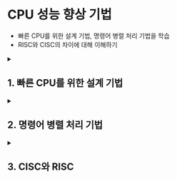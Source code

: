 # CPU 성능 향상 기법

<ul>
    <li>빠른 CPU를 위한 설계 기법, 명령어 병렬 처리 기법을 학습</li>
    <li>RISC와 CISC의 차이에 대해 이해하기</li>
</ul>
<details>
    <summary><h2>1. 빠른 CPU를 위한 설계 기법</h2></summary>
    <br>
    <p><strong>클럭, 코어, 멀티코어, 하드웨어적 스레드, 소프트웨어적 스레드</strong> 개념 이해하고,<br>빠른 CPU를 만드는 설계 기법인 <strong>멀티코어 프로세서, 멀티스레드 프로세서</strong> 이해하기!</p>
    <ul>
    <br>
    <li>⭐️ <strong>멀티코어 프로세서</strong>: <strong>명령어를 실행할 수 있는 하드웨어 부품이 CPU 안에 두 개 이상</strong> 있는 <strong>CPU</strong></li>
    <li>⭐️ <strong>멀티스레드 프로세서</strong>: <strong>하나의 코어로 여러 개의 명령어를 동시에 실행</strong>할 수 있는 <strong>CPU</strong></li>
    </ul>
    <br>
    <h2>1-1. 클럭</h2>
    <p><strong>클럭 속도가 높은 CPU는 일반적으로 성능이 좋다. 그래서 클럭 속도는 CPU 속도 단위로 간주되기도 한다.</strong></p>
    <ol>
        <li>컴퓨터 부품들은 클럭 신호에 맞춰 일사불란하게 움직인다.</li>
        <li>CPU는 명령어 사이클이라는 정해진 흐름에 맞춰 명령어들을 실행한다.</li>
    </ol>
    <p>→ 클럭 신호가 빠르게 반복되면 CPU를 비롯한 컴퓨터 부품들은 그만큼 빠른 박자에 맞춰 움직임.<br>
    클럭 속도가 높아지면 CPU는 명령어 사이클을 더 빠르게 반복할 것이고, 다른 부품들도 그에 발맞춰 더 빠르게 작동할 것!</p>
    <br>
    <h3>✔️ 클럭 속도는 일정하지 않다.</h3>
    CPU는 계속 일정한 클럭 속도를 유지하기보다는 고성능을 요하는 순간에는 순간적으로 클럭 속도를 높이고, 그렇지 않을 때는 유연하게 클럭 속도를 낮추기도 한다.<br>
    최대 클럭 속도를 강제로 더 끌어올릴 수도 있는데, 이런 기법을 <strong>오버클럭킹</strong>이라고 한다.</p>
    <br>
    <h3>✔️ 클럭 속도를 무지막지하게 높이면 무조건 CPU가 빨라질까?</h3>
    클럭 속도를 무작정 높이면 발열 문제가 심각해져, 클럭 속도만으로 CPU 성능을 올리는 데에 한계가 있다.</p>
    <br>
    <hr>
    <h2>1-2. 코어와 멀티코어</h2>
    <p>클럭 속도를 높이는 방법 외에 CPU의 성능을 높이는 대표적인 해결책으로는 ⭐️ <strong>CPU의 코어와 스레드 수를 늘리는 방법</strong>이 있다.</p>
    <br>
    <p><strong>오늘날의 CPU</strong>는 단순히 명령어를 실행하는 부품에서 <strong>명령어를 실행하는 부품을 여러 개 포함하는 부품</strong>으로 명칭의 범위가 확장 되었다.<br>
    → 8코어는 명령어를 실행하는 부품을 여덟 개 포함하고 있다고 보면 된다.</p>
    <ul>
    <li><strong>코어</strong>: <strong>명령어를 실행할 수 있는 하드웨어 부품</strong></li>
    <li><strong>멀티코어(멀티코어 프로세서)</strong>: <strong>코어</strong>(= 명령어를 실행할 수 있는 하드웨어 부품)<strong>가 두 개 이상 있는 CPU</strong></li>
    </ul>
    <br>
    <h3>✔️ 코어 개수만큼 연산 처리 속도가 배로 빨라질까?</h3>
    CPU의 연산 속도가 코어 수에 <strong>비례해 증가하지 않는다.</strong></p>
    <p>코어마다 처리할 연산이 적절히 분배되지 않는다면 코어 수에 비례해 연산 속도가 증가하지 않는다. 또한 처리하고자 하는 작업량보다 코어 수가 지나치게 많아도 성능에는 크게 영향이 없다.<br>
    중요한 것은 <strong>코어마다 처리할 명령어들을 얼마나 적절하게 분배하는지</strong> 이고 <strong>그에 따라 연산 속도는 크게 달라진다.</strong></p>
    <br>
    <hr>
    <h2>1-3. 스레드와 멀티스레드</h2>
    <ul>
    <li><strong>스레드</strong>: <strong>명령어를 실행하는 단위</strong></li>
    </ul>
    <p><strong>스레드에는 CPU에서 사용되는 하드웨어적 스레드</strong>가 있고, <strong>프로그램에서 사용되는 소프트웨어적 스레드</strong>가 있다.</p>
    <br>
    <h3>✔️ 하드웨어적 스레드(= CPU가 직접 처리하는 실행 단위)</h3>
    <p><strong>⭐️ 하나의 코어가 동시에 처리하는 명령어 단위</strong></p>
    <p>ex) 1코어 1스레드 CPU → 물리적으로 한 순간에 오직 <strong>명령어 1개</strong>만 처리<br>
    하드웨어적 스레드 = CPU가 실제로 병렬 처리할 수 있는 능력</p>
    <br>
    <h3>✔️ 소프트웨어적 스레드(= 운영체제가 제공하는 실행 단위)</h3>
    <p><strong>⭐️ 하나의 프로그램에서 독립적으로 실행되는 단위</strong></p>
    <ul>
        <li>하나의 프로그램은 실행되는 과정에서 한 부분만 실행될 수도 있지만, 프로그램의 여러 부분이 동시에 실행될 수도 있다.</li>
        <li><strong>한 번에 하나씩 명령어를 처리하는 1코어 1스레드 CPU도 소프트웨어적 스레드를 수십 개 실행할 수 있다.</strong> (= 1코어 1스레드 CPU로도 프로그램의 여러 부분을 동시에 실행할 수 있다.)</li>
    </ul>
    <br>
    <h3>🤔 1코어 1스레드 CPU가 여러 스레드로 만들어진 프로그램을 실행할 수 있다.</h3>
    <ul>
        <li>전제 1: CPU는 코어 1개, 하드웨어 스레드 1개 → 물리적으로는 한 순간에는 <strong>명령어 1개</strong>만 처리</li>
        <li>전제 2: 프로그램은 내부적으로 <strong>스레드를 여러 개</strong> 만들어 <strong>동시에 작업</strong>을 진행하고 싶어함.</li>
    </ul>
    <br>
    <p>이때 운영체제가 해결사로 등장!</p>
    <ol>
        <li><strong>모든 스레드(= 소프트웨어 스레드)를 메모리에 올림</strong></li>
        <li><strong>짧은 시간 단위로 CPU를 번갈아 할당</strong><br>
            스레드 A를 1ms 실행 → 스레드 B를 1ms 실행 → 스레드 C를 1ms 실행 → 다시 A …</li>
        <li><strong>이 과정을 매우 빠른 속도로 반복</strong><br>
        <strong>인간이 체감하기엔 여러 스레드가 동시에 돌아가는 것처럼 보임.</strong></li>
    </ol>
    <p>이것이  <strong>컨텍스트 스위칭</strong>!</p>
    <br>
    <h3>✔️ 멀티스레드 프로세서(= 멀티스레드 CPU)</h3>
    <p><strong>하나의 코어로 여러 개의 명령어를 동시에 처리할 수 있는 CPU</strong></p>
    <p>ex) 8코어 16스레드: 명령어를 실행하는 부품을 여덟 개 포함하고, 한 번에 열여섯 개의 명령어를 처리할 수 있는 CPU를 의미</p>
    <ul>
    <li><strong>하이퍼스레딩</strong>: 인텔의 멀티스레드 기술을 의미</li>
    </ul>
    <br>
    <p>멀티스레드 프로세서를 설계하는 일은 매우 복잡하지만, 가장 큰 ⭐️ <strong>핵심은 레지스터</strong>이다.<br>
    <strong>하나의 코어로 여러 명령어를 동시에 처리하도록 만드려면</strong> 프로그램 카운터, 스택 포인터, 메모리 버퍼, 레지스터, 메모리 주소 레지스터와 같이 <strong>하나의 명령어를 처리하기 위해 꼭 필요한 레지스터들</strong>(= 레지스터 세트)<strong>을 여러 개 가지고 있으면 된다.</strong></p>
    <br>
    <p><strong>ALU와 제어 장치가 두 개의 레지스터 세트에 저장된 명령어를 해석하고 실행하면, 하나의 코어에서 두 개의 명령어가 동시에 실행된다.</strong><br>
        ex) 2코어 4스레드 CPU: 코어 2개, 코어당 레지스터 세트 2개(레지스터 총 4개)</p>
    <br>
    <h4>* 논리 프로세서</h4>
    <ul>
        <li><strong>논리 프로세서</strong>: <strong>운영체제가 하드웨어 스레드를 각각의 CPU처럼 인식한 단위</strong></li>
        <li>논리 프로세서 수 = 물리 코어 수 x 코어당 하드웨어 스레드 수<br>
    ex) 물리코어 x 코어당 하드웨어 스레드 = 논리 프로세서(= OS가 보는 CPU 수)<br>
        2 x 2 = 4  
</li>
    </ul>
    <br>
    <p>2코어 4스레드 CPU는 한 번에 네 개의 명령어를 처리할 수 있는데, <strong>프로그램 입장에서 봤을 땐 한 번에 하나의 명령어를 처리하는 CPU가 네 개 있는 것처럼 보인다.</strong> 그래서 하드웨어 스레드를 <strong>논리 프로세서</strong>라고 부르기도 한다.<br><br>
    실제 CPU 속에 명령어를 처리하는 부품(코어)는 2개지만, 각 코어가 스레드 2개를 동시에 처리할 수 있게 설계되어있다. 메모리 속 프로그램이 보기에는 (= 운영체제가 CPU를 스캔하면 CPU가 4개 있네! 라고 인식) → 논리 프로세서 4개로 표시되는 것.</p>

</details>

<details>
    <summary><h2>2. 명령어 병렬 처리 기법</h2></summary>
    <p>빠른 CPU를 만드려면 높은 클럭 속도에 멀티코어, 멀티스레드를 지원하는 CPU를 만드는 것도 중요하지만, <strong>CPU가 놀지 않고 시간을 알뜰하게 쓰며 작동하게 만드는 것도 중요하다.</strong></p>
    <ul>
        <li><strong>명령어 병렬 처리 기법: 명령어를 동시에 처리해 CPU를 한시도 쉬지 않고 작동시키는 기법</strong></li>
        <li>대표적인 명령어 병렬 처리 기법: <strong>명령어 파이프 라이닝, 슈퍼스칼라, 비순차적 명령어 처리</strong></li>
    </ul>
    <br>
    <h2>1. 명령어 파이프 라이닝</h2>
    <ul>
        <li><strong>여러 명령어를 단계별로 겹쳐 실행해, CPU의 처리 효율과 명령어 처리 속도를 높이는 기법</strong></li>
    </ul>
    <br>
    <h4>✔️ 명령어가 처리되는 전체 과정 (명령어 처리 과정을 클럭 단위를 나눈다면)</h4>
    <ol>
        <li>명령어 인출</li>
        <li>명령어 해석</li>
        <li>명령어 실행</li>
        <li>결과 저장</li>
    </ol>
    <br>
    <p><strong>같은 단계가 겹치지 않는다면 CPU는 각 단계를 동시에 실행할 수 있다!</strong><br>
        예를 들어 CPU는 한 명령어를 '인출'하는 동안에 다른 명령어를 '실행'할 수 있고, 한 명령어가 '실행'되는 동안에 연산 결과를 '저장'할 수 있다.
    </p>
    <br>
    <h2>✔️ 파이프라인 위험</h2>
    <ul>
        <li><strong>파이프라이닝이</strong> 높은 성능을 가져오기는 하지만, <strong>특정 상황에서는 성능 향상에 실패하는 경우</strong></li>
        <li><strong>데이터 위험, 제어 위험, 구조적 위험</strong>이 있다.</li>
    </ul>
    <br>
    <h3>1. 데이터 위험</h3>
    <ul>
        <li><strong>데이터 의존적인 두 명령어를 무작정 동시에 실행하려고 하면 파이프라인이 제대로 작동하지 않는 것</strong></li>
        <li>명령어 간 <strong>데이터 의존성에 의해 발생</strong>한다.</li>
        <li>어떤 명령어는 이전 명령어를 끝까지 실행해야만 실행할 수 있는 경우가 있다.</li>
    </ul>
    <br>
    <h3>2. 제어 위험</h3>
    <ul>
        <li>주로 분기 등으로 인한 <strong>프로그램 카운터의 갑작스러운 변화</strong>에 의해 발생한다.</li>
        <li>기본적으로 프로그램 카운터(PC)는 <strong>현재 실행 중인 명령어의 다음 주소</strong>로 자동 갱신 된다. 파이프라인은 이를 기준으로 <strong>다음 명령어를 미리 인출</strong>해 겹쳐 처리한다.<br>
        하지만 프로그램 실행 흐름을 바꾸는 <strong>분기 명령어</strong>가 등장하면, 실제로 분기가 일어날지(점프할지) 아니면 순차 실행을 이어갈지 <strong>분기 결과가 확정되기 전까지 알 수 없기 때문에</strong>, 
        미리 가져와 처리 중이던 명령어들이 무용지물이 되는 <strong>제어 위험</strong>이 발생한다.</li>
        <br>
        <li><strong>참고로 제어 위험을 위해 사용하는 기술</strong><br>
        <strong>- 분기 예측</strong>: 프로그램이 어디로 분기할지 미리 예측한 후 그 주소를 인출하는 기술</p></li>
    </ul>
    <br>
    <h3>3. 구조적 위험(= 자원 위험)</h3>
    <ul>
        <li><strong>명령어들을 겹쳐 실행하는 과정에서 서로 다른 명령어가 동시에 ALU, 레지스터 등과 같은 CPU 부품을 사용하려고 할 때 발생</strong>한다.<br>
            (서로 다른 명령어가 동시에 같은 하드웨어 자원을 필요로 해서 충돌이 일어나는 상황)</li>
    </ul>
    <br>
    <h2>2. 슈퍼스칼라</h2>
    <p>파이프라이닝은 단일 파이프라인으로도 구현이 가능하지만, <strong>오늘날 대부분의 CPU에서는 여러 개의 파이프라인을 이용</strong>한다.</p>
    <ul>
        <br>
        <li><strong>슈퍼스칼라</strong>: <strong>CPU 내부에 여러 개의 명령어 파이프라인을 두는 구조</strong></li>
        <li><strong>슈퍼스칼라 프로세서(= 슈퍼스칼라 CPU)</strong>: <strong>슈퍼스칼라 구조로 명령어 처리가 가능한 CPU</strong></li>
        <br>
        <li>슈퍼스칼라 프로세서는 매 클럭 주기마다 동시에 여러 명령어를 인출할 수도, 실행할 수 있다. 오늘날 대부분의 멀티스레드 CPU는 슈퍼스칼라 구조를 사용한다.<br>
            슈퍼스칼라 프로세서는 이론적으로 파이프라인 개수에 비례해 프로그램 처리 속도가 빨라진다. 하지만 <strong>파이프라인 위험 등의 예상치 못한 문제가 있어 실제로는 반드시 파이프라인 개수에 비례해 빨라지지 않는다.</strong></li>
        <br>
        <li><strong>슈퍼스칼라 방식을 차용한 CPU는 파이프라인 위험을 방지하기 위해 고도로 설계되어야 한다.</strong> (여러 개의 파이프라인을 이용하면 하나의 파이프라인을 사용할 때보다 데이터 위험, 제어 위험, 자원 위험을 피하기가 더욱 까다롭기 때문)</li>
    </ul>
    <br>
    <h2>3. 비순차적 명령어 처리(OoOE: Out-of-Order execution)</h2>
    <ul>
        <li><strong>순서를 바꿔 실행해도 무방한 명령어를 먼저 실행해, 명령어  파이프라인이 멈추는 것을 방지</strong>하는 기법</li>
        <li>예상치 못한 문제들로 인해 명령어는 곧바로 처리되지 못하기도 한다. <strong>만약 모든 명령어를 순차적으로만 처리한다면, 예상치 못한 상황에서 명령어 파이프라인은 멈춰 버리게 된다.</strong></li>
    </ul>

</details>

<details>
    <summary><h2>3. CISC와 RISC</h2></summary>
    <ul>
        <li><strong>CPU의 언어인 ISA</strong>와 <strong>ISA를 설계할 때 철학, 방식 (CISC/RISC)</strong></li>
        <li><strong>명령어 파이프라이닝과 슈퍼스칼라 방식을 적용하려면</strong> CPU가 인출, 해석, 실행할 때 <strong>명령어의 형태와 규칙이 파이프라인에 잘 맞도록 설계</strong>되어 있어야 한다.</li>
    </ul>
    <br>
    <h2>명령어 집합(ISA: Instruction Set Architecture)</h2>
    <ul>
        <li><strong>명령어 집합(= 명령어 집합 구조): CPU가 이해하고 실행할 수 있는 명령어들의 모음</strong></li>
        <br>
        <li>세상에는 수많은 CPU 제조사들이 있고 <strong>명령어의 세세한 생김새, 명령어로 할 수 있는 연산, 주소 지정 방식 등은 CPU마다 조금씩 차이가 있다.</strong><br>
            ex) 인텔 노트북 속의 CPU는 x86 ISA를 이해하고, 애플의 아이폰 속 CPU는 ARM ISA를 이해한다. 실행 파일은 명령어로 이루어져 있고 서로의 컴퓨터가 이해할 수 있는 명령어가 달라, 인텔 노트북과 아이폰은 서로의 명령어를 이해할 수 없다.</li>
        <br>
        <li>ISA가 다르면 그에 따른 나비 효과로 많은 것들이 달라진다. (제어장치가 명령어를 해석하는 방식, 사용되는 레지스터의 종류와 개수, 메모리 관리 방법 등) 그리고 이는 곧 CPU 하드웨어 설계에도 큰 영향을 미친다.<br>
            <strong>ISA는 CPU의 언어임과 동시에 CPU를 비롯한 하드웨어가 소프트웨어를 어떻게 이해할지에 대한 약속이라고 볼 수 있다.</strong></li>
    </ul>
    <br>
    <h2>CISC (Complex Instruction Set Computer)</h2>
    <ul>
        <li><strong>CISC</strong>: <strong>복잡하고 다양한 명령어들을 활용하는 CPU 설계 방식</strong></li>
        <li>CISC는 다양하고 강력한 기능의 명령어 집합을 활용하기 때문에 명령어의 형태와 크기가 다양한 <strong>가변 길이 명령어</strong>를 활용한다.</li>
    </ul>
    <br>
    <p>✔️ <strong>장점</strong></p>
    <ul>
        <li>다양하고 강력한 명령어를 활용한다. = 상대적으로 적은 수의 명령어로도 프로그램을 실행할 수 있다. = 메모리 공간을 절약할 수 있다.</li>
        <li>메모리를 최대한 아끼며 개발해야 했던 시절에 인기가 높았다.</li>
    </ul>
    <br>
    <p>✔️ <strong>단점</strong></p>
    <ul>
        <li><strong>활용하는 명령어가 복잡하고 다양한 기능을 제공</strong>하는 탓에 <strong>명령어의 크기와 실행되기까지의 시간이 일정하지 않다.</strong></li>
        <li>복잡한 명령어 때문에 <strong>명령어 하나를 실행하는 데에 여러 클럭 주기를 필요</strong>로 한다.</li>
        <li>⭐️ <strong>명령어의 규격화가 어려워 파이프라이닝이 어렵다.</strong><br>
            명령어 파이프라인이 제대로 동작하지 않는다는 것은 현대 CPU에서 아주 치명적인 약점임! (= 높은 성능을 내기 위해 놓쳐서는 안 되는 핵심 기술이기 때문)</li>
    </ul>
    <br>
    <h2>RISC (Reduced Instruction Set Computer)</h2>
    <ul>
        <li>RISC는 CISC에 비해 <strong>명령어의 종류가 적으며, 짧고 규격화된 명령어</strong>를 사용한다. 되도록 1클럭 내외로 실행되는 명령어를 지향한다.<br>
            <strong>고정 길이 명령어</strong>를 활용한다.</li>
        <br>
        <li><strong>메모리 접근을 단순화, 최소화 하는 대신 대부분의 연산을 레지스터 간에서 처리</strong>한다. → CISC보다 <strong>범용 레지스터 개수가 많다.</strong></li>
        <li><strong>동일한 작업을 위해 필요한 명령어 개수가 CISC 보다 많아, 프로그램 전체 명령어 수가 증가한다.</strong></li>
        <br>
        <li>메모리에 직접 접근하는 명령어를 단순화해, CISC보다 <strong>주소 지정 방식의 종류가 적은 경우가 많다.</strong></li>
    </ul>

</details>
